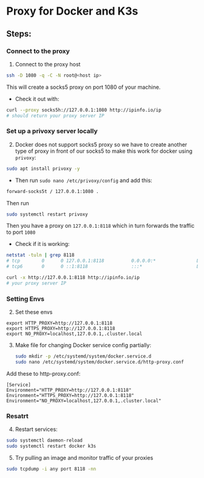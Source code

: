 # Proxy for Docker and K3s
## Steps:
### Connect to the proxy
1. Connect to the proxy host
```bash
ssh -D 1080 -q -C -N root@<host ip>
```
This will create a socks5 proxy on port 1080 of your machine.
* Check it out with:
```sh
curl --proxy socks5h://127.0.0.1:1080 http://ipinfo.io/ip
# should return your proxy server IP
```
### Set up a privoxy server locally

2. Docker does not support socks5 proxy so we have to create another type of proxy in front of our socks5 to make this work for docker using `privoxy`:
```sh
sudo apt install privoxy -y
```
- Then run `sudo nano /etc/privoxy/config` and add this:
```sh
forward-socks5t / 127.0.0.1:1080 .
```
Then run 
```sh
sudo systemctl restart privoxy
```
Then you have a proxy on `127.0.0.1:8118` which in turn forwards the traffic to port `1080`

* Check if it is working:
```sh
netstat -tuln | grep 8118
# tcp        0      0 127.0.0.1:8118          0.0.0.0:*               LISTEN     
# tcp6       0      0 ::1:8118                :::*                    LISTEN 

curl -x http://127.0.0.1:8118 http://ipinfo.io/ip
# your proxy server IP
```
### Setting Envs

2. Set these envs
```
export HTTP_PROXY=http://127.0.0.1:8118
export HTTPS_PROXY=http://127.0.0.1:8118
export NO_PROXY=localhost,127.0.0.1,.cluster.local
```


3. Make file for changing Docker service config partially:

    ```sh
    sudo mkdir -p /etc/systemd/system/docker.service.d
    sudo nano /etc/systemd/system/docker.service.d/http-proxy.conf
    ```

Add these to http-proxy.conf:
```
[Service]
Environment="HTTP_PROXY=http://127.0.0.1:8118"
Environment="HTTPS_PROXY=http://127.0.0.1:8118"
Environment="NO_PROXY=localhost,127.0.0.1,.cluster.local"
```


### Resatrt
4. Restart services:
```sh
sudo systemctl daemon-reload
sudo systemctl restart docker k3s
```

5. Try pulling an image and monitor traffic of your proxies
```sh
sudo tcpdump -i any port 8118 -nn
``` 
